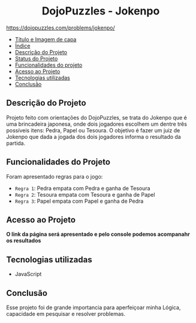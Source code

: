<h1 align="center"> DojoPuzzles - Jokenpo </h1>

https://dojopuzzles.com/problems/jokenpo/

* [Título e Imagem de capa](#Título-e-Imagem-de-capa)
* [Índice](#índice)
* [Descrição do Projeto](#descrição-do-projeto)
* [Status do Projeto](#status-do-Projeto)
* [Funcionalidades do projeto](#funcionalidades-do-Projeto)
* [Acesso ao Projeto](#acesso-ao-projeto)
* [Tecnologias utilizadas](#tecnologias-utilizadas)
* [Conclusão](#conclusão)

## Descrição do Projeto
<p>Projeto feito com orientações do DojoPuzzles, se trata do Jokenpo que é uma brincadeira japonesa, onde dois jogadores escolhem um dentre três possíveis itens: Pedra, Papel ou Tesoura. O objetivo é fazer um juiz de Jokenpo que dada a jogada dos dois jogadores informa o resultado da partida.</p>

## Funcionalidades do Projeto
Foram apresentado regras para o jogo:
- `Regra 1`: Pedra empata com Pedra e ganha de Tesoura
-  `Regra 2`: Tesoura empata com Tesoura e ganha de Papel
- `Regra 3`: Papel empata com Papel e ganha de Pedra

## Acesso ao Projeto

**O link da página será apresentado e pelo console podemos acompanahr os resultados**

## Tecnologias utilizadas
- JavaScript

## Conclusão
Esse projeto foi de grande importancia para aperfeiçoar minha Lógica, capacidade em pesquisar e resolver problemas.